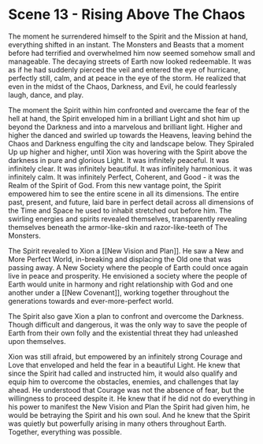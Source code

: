 # Scene 13 - Rising Above The Chaos

The moment he surrendered himself to the Spirit and the Mission at hand, everything shifted in an instant. The Monsters and Beasts that a moment before had terrified and overwhelmed him now seemed somehow small and manageable. The decaying streets of Earth now looked redeemable. It was as if he had suddenly pierced the veil and entered the eye of hurricane, perfectly still, calm, and at peace in the eye of the storm. He realized that even in the midst of the Chaos, Darkness, and Evil, he could fearlessly laugh, dance, and play. 

The moment the Spirit within him confronted and overcame the fear of the hell at hand, the Spirit enveloped him in a brilliant Light and shot him up beyond the Darkness and into a marvelous and brilliant light. Higher and higher the danced and swirled up towards the Heavens, leaving behind the Chaos and Darkness engulfing the city and landscape below. They Spiraled Up up higher and higher, until Xion was hovering with the Spirit above the darkness in pure and glorious Light. It was infinitely peaceful. It was infinitely clear. It was infinitely beautiful. It was infinitely harmonious. it was infinitely calm. It was infinitely Perfect, Coherent, and Good - it was the Realm of the Spirit of God. From this new vantage point, the Spirit empowered him to see the entire scene in all its dimensions. The entire past, present, and future, laid bare in perfect detail across all dimensions of the Time and Space he used to inhabit stretched out before him. The swirling energies and spirits revealed themselves, transparently revealing themselves beneath the armor-like-skin and razor-like-teeth of The Monsters. 

The Spirit revealed to Xion a [[New Vision and Plan]]. He saw a New and More Perfect World, in-breaking and displacing the Old one that was passing away. A New Society where the people of Earth could once again live in peace and prosperity. He envisioned a society where the people of Earth would unite in harmony and right relationship with God and one another under a [[New Covenant]], working together throughout the generations towards and ever-more-perfect world. 

The Spirit also gave Xion a plan to confront and overcome the Darkness. Though difficult and dangerous, it was the only way to save the people of Earth from their own folly and the existential threat they had unleashed upon themselves.

Xion was still afraid, but empowered by an infinitely strong Courage and Love that enveloped and held the fear in a beautiful Light. He knew that since the Spirit had called and instructed him, it would also qualify and equip him to overcome the obstacles, enemies, and challenges that lay ahead. He understood that Courage was not the absence of fear, but the willingness to proceed despite it. He knew that if he did not do everything in his power to manifest the New Vision and Plan the Spirit had given him, he would be betraying the Spirit and his own soul. And he knew that the Spirit was quietly but powerfully arising in many others throughout Earth. Together, everything was possible. 
